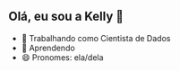## Olá, eu sou a Kelly 👋

- 🔭 Trabalhando como Cientista de Dados
- 🌱 Aprendendo
- 😄 Pronomes: ela/dela
